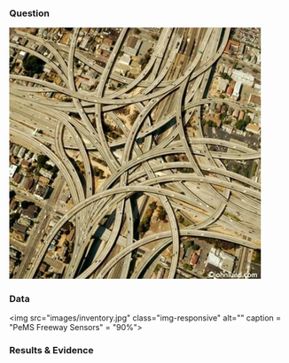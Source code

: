 ### Question
<img src="images/maze.jpg" class="img-responsive" alt="" caption = "The MacArthur Maze" width = "90%"> 


### Data
<img src="images/inventory.jpg" class="img-responsive" alt="" caption = "PeMS Freeway Sensors" = "90%"> 


### Results & Evidence
